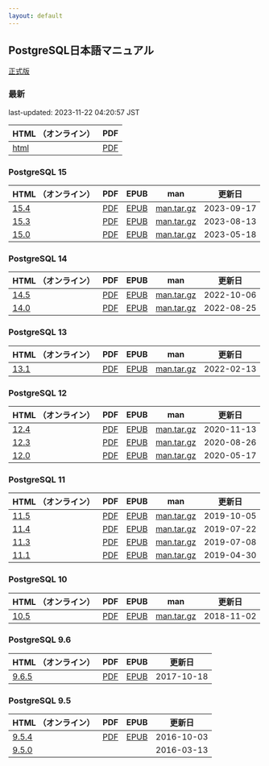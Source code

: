 ```yaml
---
layout: default
---
```

## PostgreSQL日本語マニュアル

[正式版](https://www.postgresql.jp/document/)

### 最新

last-updated: 2023-11-22 04:20:57 JST

| HTML （オンライン）           | PDF                        |
|:---------------------------|:-------------------:|
| [html](current/html) | [PDF](current/postgres-A4.pdf) |

### PostgreSQL 15

| HTML （オンライン）           | PDF                                           | EPUB                                         | man | 更新日     |
|:---------------------------|:---------------------------------------------:|:--------------------------------------------:|:---:|:----------:|
| [15.4](jpug-doc/15.4/html/) | [PDF](jpug-doc/15.4/postgresql-15.4-A4.pdf) | [EPUB](jpug-doc/15.4/postgresql-15.4.epub) | [man.tar.gz](jpug-doc/15.4/man.tar.gz) | 2023-09-17 |
| [15.3](jpug-doc/15.3/html/) | [PDF](jpug-doc/15.3/postgresql-15.3-A4.pdf) | [EPUB](jpug-doc/15.3/postgresql-15.3.epub) | [man.tar.gz](jpug-doc/15.3/man.tar.gz) | 2023-08-13 |
| [15.0](jpug-doc/15.0/html/) | [PDF](jpug-doc/15.0/postgresql-15.0-A4.pdf) | [EPUB](jpug-doc/15.0/postgresql-15.0.epub) | [man.tar.gz](jpug-doc/15.0/man.tar.gz) | 2023-05-18 |

### PostgreSQL 14

| HTML （オンライン）           | PDF                                           | EPUB                                         | man | 更新日     |
|:---------------------------|:---------------------------------------------:|:--------------------------------------------:|:---:|:----------:|
| [14.5](jpug-doc/14.5/html/) | [PDF](jpug-doc/14.5/postgresql-14.5-A4.pdf) | [EPUB](jpug-doc/14.5/postgresql-14.5.epub) | [man.tar.gz](jpug-doc/14.5/man.tar.gz) | 2022-10-06 |
| [14.0](jpug-doc/14.0/html/) | [PDF](jpug-doc/14.0/postgresql-14.0-A4.pdf) | [EPUB](jpug-doc/14.0/postgresql-14.0.epub) | [man.tar.gz](jpug-doc/14.0/man.tar.gz) | 2022-08-25 |

### PostgreSQL 13

| HTML （オンライン）           | PDF                                           | EPUB                                         | man | 更新日     |
|:---------------------------|:---------------------------------------------:|:--------------------------------------------:|:---:|:----------:|
| [13.1](jpug-doc/13.1/html/) | [PDF](jpug-doc/13.1/postgresql-13.1-A4.pdf) | [EPUB](jpug-doc/13.1/postgresql-13.1.epub) | [man.tar.gz](jpug-doc/13.1/man.tar.gz) | 2022-02-13 |

### PostgreSQL 12

| HTML （オンライン）           | PDF                                           | EPUB                                         | man | 更新日     |
|:---------------------------|:---------------------------------------------:|:--------------------------------------------:|:---:|:----------:|
| [12.4](jpug-doc/12.4/html/) | [PDF](jpug-doc/12.4/postgresql-12.4-A4.pdf) | [EPUB](jpug-doc/12.4/postgresql-12.4.epub) | [man.tar.gz](jpug-doc/12.4/man.tar.gz) | 2020-11-13 |
| [12.3](jpug-doc/12.3/html/) | [PDF](jpug-doc/12.3/postgresql-12.3-A4.pdf) | [EPUB](jpug-doc/12.3/postgresql-12.3.epub) | [man.tar.gz](jpug-doc/12.3/man.tar.gz) | 2020-08-26 |
| [12.0](jpug-doc/12.0/html/) | [PDF](jpug-doc/12.0/postgresql-12.0-A4.pdf) | [EPUB](jpug-doc/12.0/postgresql-12.0.epub) | [man.tar.gz](jpug-doc/12.0/man.tar.gz) | 2020-05-17 |

### PostgreSQL 11

| HTML （オンライン）           | PDF                                           | EPUB                                         | man | 更新日     |
|:---------------------------|:---------------------------------------------:|:--------------------------------------------:|:---:|:----------:|
| [11.5](jpug-doc/11.5/html/) | [PDF](jpug-doc/11.5/postgresql-11.5-A4.pdf) | [EPUB](jpug-doc/11.5/postgresql-11.5.epub) | [man.tar.gz](jpug-doc/11.5/man.tar.gz) | 2019-10-05 |
| [11.4](jpug-doc/11.4/html/) | [PDF](jpug-doc/11.4/postgresql-11.4-A4.pdf) | [EPUB](jpug-doc/11.4/postgresql-11.4.epub) | [man.tar.gz](jpug-doc/11.4/man.tar.gz) | 2019-07-22 |
| [11.3](jpug-doc/11.3/html/) | [PDF](jpug-doc/11.3/postgresql-11.3-A4.pdf) | [EPUB](jpug-doc/11.3/postgresql-11.3.epub) | [man.tar.gz](jpug-doc/11.3/man.tar.gz) | 2019-07-08 |
| [11.1](jpug-doc/11.1/html/) | [PDF](jpug-doc/11.1/postgresql-11.1-A4.pdf) | [EPUB](jpug-doc/11.1/postgresql-11.1.epub) | [man.tar.gz](jpug-doc/11.1/man.tar.gz) | 2019-04-30 |


### PostgreSQL 10

| HTML （オンライン）           | PDF                                           | EPUB                                         | man | 更新日     |
|:---------------------------|:---------------------------------------------:|:--------------------------------------------:|:---:|:----------:|
| [10.5](jpug-doc/10.5/html/) | [PDF](jpug-doc/10.5/postgresql-10.5-A4.pdf) | [EPUB](jpug-doc/10.5/postgresql-10.5.epub) | [man.tar.gz](jpug-doc/10.5/man.tar.gz) | 2018-11-02 |

### PostgreSQL 9.6

| HTML （オンライン）           | PDF                                           | EPUB                                         | 更新日     |
|:------------------------------|:---------------------------------------------:|:--------------------------------------------:|:----------:|
| [9.6.5](jpug-doc/9.6.5/html/) | [PDF](jpug-doc/9.6.5/postgresql-9.6.5-A4.pdf) | [EPUB](jpug-doc/9.6.5/postgresql-9.6.5.epub) | 2017-10-18 |

### PostgreSQL 9.5

| HTML （オンライン）           | PDF                                           | EPUB                                         | 更新日     |
|:------------------------------|:---------------------------------------------:|:--------------------------------------------:|:----------:|
| [9.5.4](jpug-doc/9.5.4/html/) | [PDF](jpug-doc/9.5.4/postgresql-9.5.4-A4.pdf) | [EPUB](jpug-doc/9.5.4/postgresql-9.5.4.epub) | 2016-10-03 |
| [9.5.0](jpug-doc/9.5.0/html/) |                                               |                                              | 2016-03-13 |

